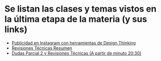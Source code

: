 # Se listan las clases y temas vistos en la última etapa de la materia (y sus links)

- [Publicidad en Instagram con herramientas de Design Thinking](https://www.youtube.com/watch?v=VOu2FU6n-Ck)
- [Revisiones Técnicas Resumen](https://www.youtube.com/watch?v=u1bmaI4bEaU)
- [Dudas Parcial 2 y Revisiones Técnicas (A partir de minuto 20:30) ](https://www.youtube.com/watch?v=yO3dhUfYm4o)